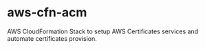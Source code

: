 # aws-cfn-acm
AWS CloudFormation Stack to setup AWS Certificates services and automate certificates provision.
